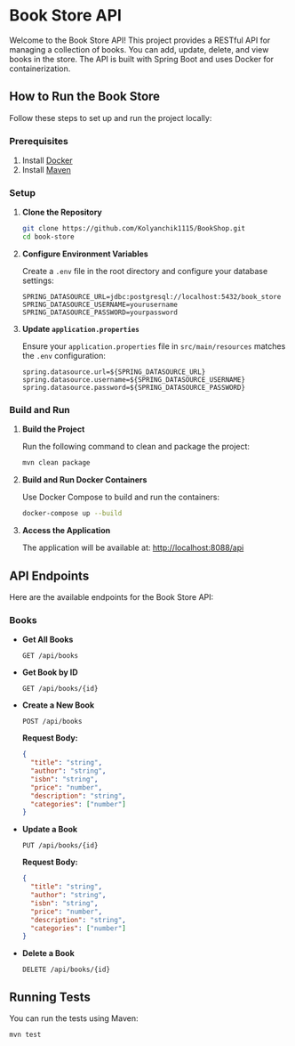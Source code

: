 
# Book Store API

Welcome to the Book Store API! This project provides a RESTful API for managing a collection of books. You can add, update, delete, and view books in the store. The API is built with Spring Boot and uses Docker for containerization.

## How to Run the Book Store

Follow these steps to set up and run the project locally:

### Prerequisites

1. Install [Docker](https://www.docker.com/products/docker-desktop)
2. Install [Maven](https://maven.apache.org/install.html)

### Setup

1. **Clone the Repository**

   ```bash
   git clone https://github.com/Kolyanchik1115/BookShop.git
   cd book-store
   ```

2. **Configure Environment Variables**

   Create a `.env` file in the root directory and configure your database settings:

   ```dotenv
   SPRING_DATASOURCE_URL=jdbc:postgresql://localhost:5432/book_store
   SPRING_DATASOURCE_USERNAME=yourusername
   SPRING_DATASOURCE_PASSWORD=yourpassword
   ```

3. **Update `application.properties`**

   Ensure your `application.properties` file in `src/main/resources` matches the `.env` configuration:

   ```properties
   spring.datasource.url=${SPRING_DATASOURCE_URL}
   spring.datasource.username=${SPRING_DATASOURCE_USERNAME}
   spring.datasource.password=${SPRING_DATASOURCE_PASSWORD}
   ```

### Build and Run

1. **Build the Project**

   Run the following command to clean and package the project:

   ```bash
   mvn clean package
   ```

2. **Build and Run Docker Containers**

   Use Docker Compose to build and run the containers:

   ```bash
   docker-compose up --build
   ```

3. **Access the Application**

   The application will be available at: [http://localhost:8088/api](http://localhost:8088/api)

## API Endpoints

Here are the available endpoints for the Book Store API:

### Books

- **Get All Books**

  ```http
  GET /api/books
  ```

- **Get Book by ID**

  ```http
  GET /api/books/{id}
  ```

- **Create a New Book**

  ```http
  POST /api/books
  ```

  **Request Body:**

  ```json
  {
    "title": "string",
    "author": "string",
    "isbn": "string",
    "price": "number",
    "description": "string",
    "categories": ["number"]
  }
  ```

- **Update a Book**

  ```http
  PUT /api/books/{id}
  ```

  **Request Body:**

  ```json
  {
    "title": "string",
    "author": "string",
    "isbn": "string",
    "price": "number",
    "description": "string",
    "categories": ["number"]
  }
  ```

- **Delete a Book**

  ```http
  DELETE /api/books/{id}
  ```

## Running Tests

You can run the tests using Maven:

```bash
mvn test
```
